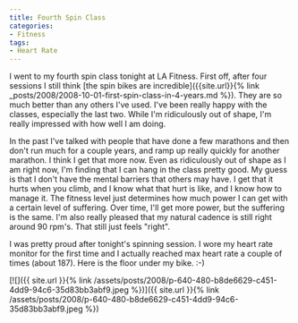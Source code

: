 ```yaml
---
title: Fourth Spin Class
categories:
- Fitness
tags:
- Heart Rate
---
```


I went to my fourth spin class tonight at LA Fitness. First off, after four sessions I still think [the spin bikes are incredible]({{site.url}}{% link _posts/2008/2008-10-01-first-spin-class-in-4-years.md %}). They are so much better than any others I've used. I've been really happy with the classes, especially the last two. While I'm ridiculously out of shape, I'm really impressed with how well I am doing.

In the past I've talked with people that have done a few marathons and then don't run much for a couple years, and ramp up really quickly for another marathon. I think I get that more now. Even as ridiculously out of shape as I am right now, I'm finding that I can hang in the class pretty good. My guess is that I don't have the mental barriers that others may have. I get that it hurts when you climb, and I know what that hurt is like, and I know how to manage it. The fitness level just determines how much power I can get with a certain level of suffering. Over time, I'll get more power, but the suffering is the same. I'm also really pleased that my natural cadence is still right around 90 rpm's. That still just feels "right".

I was pretty proud after tonight's spinning session. I wore my heart rate monitor for the first time and I actually reached max heart rate a couple of times (about 187). Here is the floor under my bike. :-)

[![]({{ site.url }}{% link /assets/posts/2008/p-640-480-b8de6629-c451-4dd9-94c6-35d83bb3abf9.jpeg %})]({{ site.url }}{% link /assets/posts/2008/p-640-480-b8de6629-c451-4dd9-94c6-35d83bb3abf9.jpeg %})
